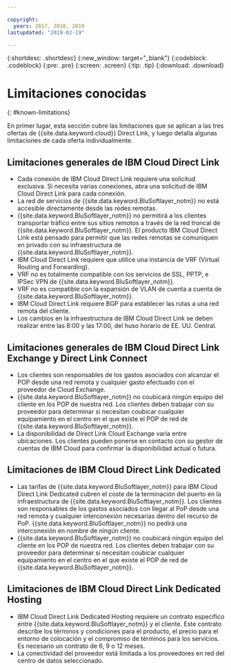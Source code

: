 ```yaml
---

copyright:
  years: 2017, 2018, 2019
lastupdated: "2019-02-19"

---
```


{:shortdesc: .shortdesc}
{:new_window: target="_blank"}
{:codeblock: .codeblock}
{:pre: .pre}
{:screen: .screen}
{:tip: .tip}
{:download: .download}

# Limitaciones conocidas
{: #known-limitations}

En primer lugar, esta sección cubre las limitaciones que se aplican a las tres ofertas de {{site.data.keyword.cloud}} Direct Link, y luego detalla algunas limitaciones de cada oferta individualmente.

## Limitaciones generales de IBM Cloud Direct Link
 * Cada conexión de IBM Cloud Direct Link requiere una solicitud exclusiva. Si necesita varias conexiones, abra una solicitud de IBM Cloud Direct Link para cada conexión.
 * La red de servicios de {{site.data.keyword.BluSoftlayer_notm}} no está accesible directamente desde las redes remotas.
 * {{site.data.keyword.BluSoftlayer_notm}} no permitirá a los clientes transportar tráfico entre sus sitios remotos a través de la red troncal de {{site.data.keyword.BluSoftlayer_notm}}. El producto IBM Cloud Direct Link está pensado para permitir que las redes remotas se comuniquen en privado con su infraestructura de {{site.data.keyword.BluSoftlayer_notm}}.
 * IBM Cloud Direct Link requiere que utilice una instancia de VRF (Virtual Routing and Forwarding).
 * VRF no es totalmente compatible con los servicios de SSL, PPTP, e IPSec VPN de {{site.data.keyword.BluSoftlayer_notm}}.
 * VRF no es compatible con la expansión de VLAN de cuenta a cuenta de {{site.data.keyword.BluSoftlayer_notm}}.
 * IBM Cloud Direct Link requiere BGP para establecer las rutas a una red remota del cliente.
 * Los cambios en la infraestructura de IBM Cloud Direct Link se deben realizar entre las 8:00 y las 17:00, del huso horario de EE. UU. Central.
 
## Limitaciones generales de IBM Cloud Direct Link Exchange y Direct Link Connect
 * Los clientes son responsables de los gastos asociados con alcanzar el POP desde una red remota y cualquier gasto efectuado con el proveedor de Cloud Exchange.
 * {{site.data.keyword.BluSoftlayer_notm}} no coubicará ningún equipo del cliente en los POP de nuestra red. Los clientes deben trabajar con su proveedor para determinar si necesitan coubicar cualquier equipamiento en el centro en el que existe el POP de red de {{site.data.keyword.BluSoftlayer_notm}}.
 * La disponibilidad de Direct Link Cloud Exchange varía entre ubicaciones. Los clientes pueden ponerse en contacto con su gestor de cuentas de IBM Cloud para confirmar la disponibilidad actual o futura.
 
## Limitaciones de IBM Cloud Direct Link Dedicated
 * Las tarifas de {{site.data.keyword.BluSoftlayer_notm}} para IBM Cloud Direct Link Dedicated cubren el coste de la terminación del puerto en la infraestructura de {{site.data.keyword.BluSoftlayer_notm}}. Los clientes son responsables de los gastos asociados con llegar al PoP desde una red remota y cualquier interconexión necesarias dentro del recurso de PoP.  {{site.data.keyword.BluSoftlayer_notm}} no pedirá una interconexión en nombre de ningún cliente.
 * {{site.data.keyword.BluSoftlayer_notm}} no coubicará ningún equipo del cliente en los POP de nuestra red. Los clientes deben trabajar con su proveedor para determinar si necesitan coubicar cualquier equipamiento en el centro en el que existe el POP de red de {{site.data.keyword.BluSoftlayer_notm}}.

## Limitaciones de IBM Cloud Direct Link Dedicated Hosting
 * IBM Cloud Direct Link Dedicated Hosting requiere un contrato específico entre {{site.data.keyword.BluSoftlayer_notm}} y el cliente. Este contrato describe los términos y condiciones para el producto, el precio para el entorno de colocación y el compromiso de términos para los servicios. Es necesario un contrato de 6, 9 o 12 meses.
 * La conectividad del proveedor está limitada a los proveedores en red del centro de datos seleccionado.
